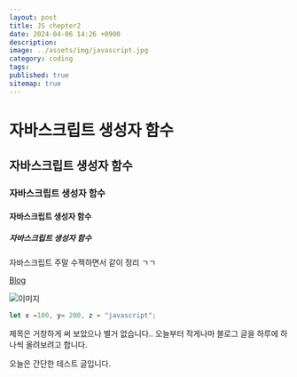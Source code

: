 ```yaml
---
layout: post
title: JS chepter2
date: 2024-04-06 14:26 +0900
description: 
image: ../assets/img/javascript.jpg
category: coding
tags: 
published: true
sitemap: true
---
```


# 자바스크립트 생성자 함수
## 자바스크립트 생성자 함수
### 자바스크립트 생성자 함수
#### 자바스크립트 생성자 함수
##### 자바스크립트 생성자 함수

자바스크립트 주말 수젝하면서 같이 정리 ㄱㄱ

<a href="https://KIMJW04.github.io">Blog</a>

![이미지](../assets/img/javascript.jpg)

````javascript
let x =100, y= 200, z = "javascript";
````

제목은 거창하게 써 보았으나 별거 없습니다..
오늘부터 작게나마 블로그 글을 하루에 하나씩 올려보려고 합니다.

오늘은 간단한 테스트 글입니다.

